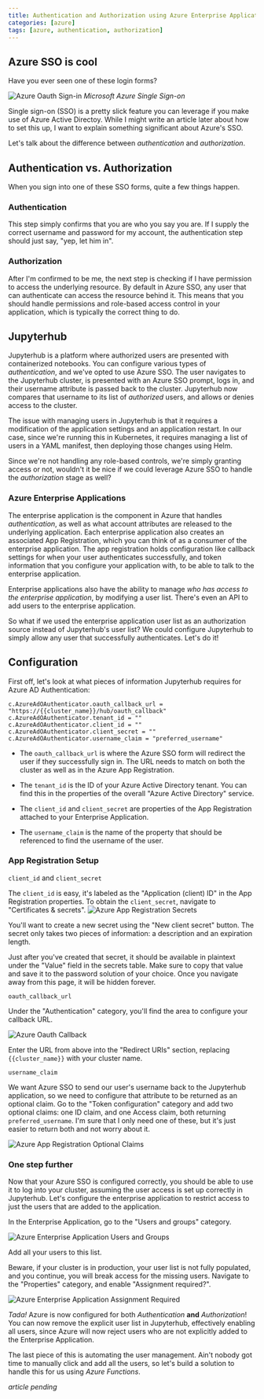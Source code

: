 ```yaml
---
title: Authentication and Authorization using Azure Enterprise Applications
categories: [azure]
tags: [azure, authentication, authorization]
---
```


## Azure SSO is cool

Have you ever seen one of these login forms?

![Azure Oauth Sign-in](../assets/img/azure-sso-signin.png)
_Microsoft Azure Single Sign-on_

Single sign-on (SSO) is a pretty slick feature you can leverage if you make use of Azure Active Directoy. While I might write an article later about how to set this up, I want to explain something significant about Azure's SSO. 

Let's talk about the difference between *authentication* and *authorization*.

## Authentication vs. Authorization

When you sign into one of these SSO forms, quite a few things happen.

### Authentication

This step simply confirms that you are who you say you are. If I supply the correct username and password for my account, the authentication step should just say, "yep, let him in".

### Authorization

After I'm confirmed to be me, the next step is checking if I have permission to access the underlying resource. By default in Azure SSO, any user that can authenticate can access the resource behind it. This means that you should handle permissions and role-based access control in your application, which is typically the correct thing to do.

## Jupyterhub

Jupyterhub is a platform where authorized users are presented with containerized notebooks. You can configure various types of *authentication*, and we've opted to use Azure SSO. The user navigates to the Jupyterhub cluster, is presented with an Azure SSO prompt, logs in, and their username attribute is passed back to the cluster. Jupyterhub now compares that username to its list of *authorized* users, and allows or denies access to the cluster.

The issue with managing users in Jupyterhub is that it requires a modification of the application settings and an application restart. In our case, since we're running this in Kubernetes, it requires managing a list of users in a YAML manifest, then deploying those changes using Helm. 

Since we're not handling any role-based controls, we're simply granting access or not, wouldn't it be nice if we could leverage Azure SSO to handle the *authorization* stage as well?

### Azure Enterprise Applications

The enterprise application is the component in Azure that handles *authentication*, as well as what account attributes are released to the underlying application. Each enterprise application also creates an associated App Registration, which you can think of as a consumer of the enterprise application. The app registration holds configuration like callback settings for when your user authenticates successfully, and token information that you configure your application with, to be able to talk to the enterprise application.

Enterprise applications also have the ability to manage _who has access to the enterprise application_, by modifying a user list. There's even an API to add users to the enterprise application.

So what if we used the enterprise application user list as an authorization source instead of Jupyterhub's user list? We could configure Jupyterhub to simply allow any user that successfully authenticates. Let's do it!

## Configuration

First off, let's look at what pieces of information Jupyterhub requires for Azure AD Authentication:

```
c.AzureAdOAuthenticator.oauth_callback_url = "https://{{cluster_name}}/hub/oauth_callback"
c.AzureAdOAuthenticator.tenant_id = ""
c.AzureAdOAuthenticator.client_id = ""
c.AzureAdOAuthenticator.client_secret = ""
c.AzureAdOAuthenticator.username_claim = "preferred_username"
```

- The `oauth_callback_url` is where the Azure SSO form will redirect the user if they successfully sign in. The URL needs to match on both the cluster as well as in the Azure App Registration. 

- The `tenant_id` is the ID of your Azure Active Directory tenant. You can find this in the properties of the overall "Azure Active Directory" service.

- The `client_id` and `client_secret` are properties of the App Registration attached to your Enterprise Application.

- The `username_claim` is the name of the property that should be referenced to find the username of the user.

### App Registration Setup

`client_id` and `client_secret`

The `client_id` is easy, it's labeled as the "Application (client) ID" in the App Registration properties. 
To obtain the `client_secret`, navigate to "Certificates & secrets".
![Azure App Registration Secrets](../assets/img/azure-secrets-before.png)

You'll want to create a new secret using the "New client secret" button. The secret only takes two pieces of information: a description and an expiration length. 

Just after you've created that secret, it should be available in plaintext under the "Value" field in the secrets table. Make sure to copy that value and save it to the password solution of your choice. Once you navigate away from this page, it will be hidden forever.

`oauth_callback_url`

Under the "Authentication" category, you'll find the area to configure your callback URL.

![Azure Oauth Callback](../assets/img/azure-oauth-callback.png)

Enter the URL from above into the "Redirect URIs" section, replacing `{{cluster_name}}` with your cluster name. 

`username_claim`

We want Azure SSO to send our user's username back to the Jupyterhub application, so we need to configure that attribute to be returned as an optional claim. 
Go to the "Token configuration" category and add two optional claims: one ID claim, and one Access claim, both returning `preferred_username`. I'm sure that I only need one of these, but it's just easier to return both and not worry about it.

![Azure App Registration Optional Claims](../assets/img/azure-claims.png)

### One step further

Now that your Azure SSO is configured correctly, you should be able to use it to log into your cluster, assuming the user access is set up correctly in Jupyterhub. Let's configure the enterprise application to restrict access to just the users that are added to the application.

In the Enterprise Application, go to the "Users and groups" category.

![Azure Enterprise Application Users and Groups](../assets/img/azure-ea-users.png)

Add all your users to this list.

Beware, if your cluster is in production, your user list is not fully populated, and you continue, you will break access for the missing users. Navigate to the "Properties" category, and enable "Assignment required?".

![Azure Enterprise Application Assignment Required](../assets/img/azure-ea-assign-req.png)

_Tada!_ Azure is now configured for both _Authentication_ **and** _Authorization_! You can now remove the explicit user list in Jupyterhub, effectively enabling all users, since Azure will now reject users who are not explicitly added to the Enterprise Application.

The last piece of this is automating the user management. Ain't nobody got time to manually click and add all the users, so let's build a solution to handle this for us using _Azure Functions_.

_article pending_